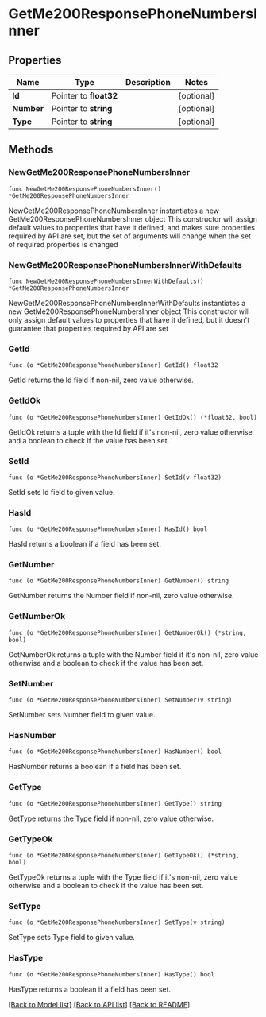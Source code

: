 # GetMe200ResponsePhoneNumbersInner

## Properties

Name | Type | Description | Notes
------------ | ------------- | ------------- | -------------
**Id** | Pointer to **float32** |  | [optional] 
**Number** | Pointer to **string** |  | [optional] 
**Type** | Pointer to **string** |  | [optional] 

## Methods

### NewGetMe200ResponsePhoneNumbersInner

`func NewGetMe200ResponsePhoneNumbersInner() *GetMe200ResponsePhoneNumbersInner`

NewGetMe200ResponsePhoneNumbersInner instantiates a new GetMe200ResponsePhoneNumbersInner object
This constructor will assign default values to properties that have it defined,
and makes sure properties required by API are set, but the set of arguments
will change when the set of required properties is changed

### NewGetMe200ResponsePhoneNumbersInnerWithDefaults

`func NewGetMe200ResponsePhoneNumbersInnerWithDefaults() *GetMe200ResponsePhoneNumbersInner`

NewGetMe200ResponsePhoneNumbersInnerWithDefaults instantiates a new GetMe200ResponsePhoneNumbersInner object
This constructor will only assign default values to properties that have it defined,
but it doesn't guarantee that properties required by API are set

### GetId

`func (o *GetMe200ResponsePhoneNumbersInner) GetId() float32`

GetId returns the Id field if non-nil, zero value otherwise.

### GetIdOk

`func (o *GetMe200ResponsePhoneNumbersInner) GetIdOk() (*float32, bool)`

GetIdOk returns a tuple with the Id field if it's non-nil, zero value otherwise
and a boolean to check if the value has been set.

### SetId

`func (o *GetMe200ResponsePhoneNumbersInner) SetId(v float32)`

SetId sets Id field to given value.

### HasId

`func (o *GetMe200ResponsePhoneNumbersInner) HasId() bool`

HasId returns a boolean if a field has been set.

### GetNumber

`func (o *GetMe200ResponsePhoneNumbersInner) GetNumber() string`

GetNumber returns the Number field if non-nil, zero value otherwise.

### GetNumberOk

`func (o *GetMe200ResponsePhoneNumbersInner) GetNumberOk() (*string, bool)`

GetNumberOk returns a tuple with the Number field if it's non-nil, zero value otherwise
and a boolean to check if the value has been set.

### SetNumber

`func (o *GetMe200ResponsePhoneNumbersInner) SetNumber(v string)`

SetNumber sets Number field to given value.

### HasNumber

`func (o *GetMe200ResponsePhoneNumbersInner) HasNumber() bool`

HasNumber returns a boolean if a field has been set.

### GetType

`func (o *GetMe200ResponsePhoneNumbersInner) GetType() string`

GetType returns the Type field if non-nil, zero value otherwise.

### GetTypeOk

`func (o *GetMe200ResponsePhoneNumbersInner) GetTypeOk() (*string, bool)`

GetTypeOk returns a tuple with the Type field if it's non-nil, zero value otherwise
and a boolean to check if the value has been set.

### SetType

`func (o *GetMe200ResponsePhoneNumbersInner) SetType(v string)`

SetType sets Type field to given value.

### HasType

`func (o *GetMe200ResponsePhoneNumbersInner) HasType() bool`

HasType returns a boolean if a field has been set.


[[Back to Model list]](../README.md#documentation-for-models) [[Back to API list]](../README.md#documentation-for-api-endpoints) [[Back to README]](../README.md)


